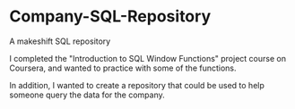 # Company-SQL-Repository
A makeshift SQL repository


I completed the "Introduction to SQL Window Functions" project course on Coursera, and wanted to practice with some of the functions. 

In addition, I wanted to create a repository that could be used to help someone query the data for the company. 
